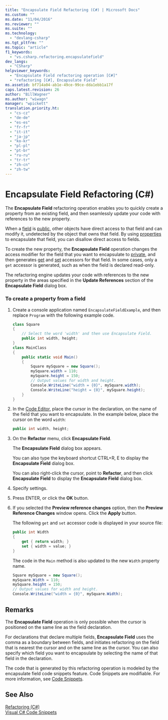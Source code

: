 ```yaml
---
title: "Encapsulate Field Refactoring (C#) | Microsoft Docs"
ms.custom: ""
ms.date: "11/04/2016"
ms.reviewer: ""
ms.suite: ""
ms.technology: 
  - "devlang-csharp"
ms.tgt_pltfrm: ""
ms.topic: "article"
f1_keywords: 
  - "vs.csharp.refactoring.encapsulatefield"
dev_langs: 
  - "CSharp"
helpviewer_keywords: 
  - "Encapsulate Field refactoring operation [C#]"
  - "refactoring [C#], Encapsulate Field"
ms.assetid: bf714a04-ab1e-49ce-99ce-dda1ebb1a17f
caps.latest.revision: 26
author: "BillWagner"
ms.author: "wiwagn"
manager: "wpickett"
translation.priority.ht: 
  - "cs-cz"
  - "de-de"
  - "es-es"
  - "fr-fr"
  - "it-it"
  - "ja-jp"
  - "ko-kr"
  - "pl-pl"
  - "pt-br"
  - "ru-ru"
  - "tr-tr"
  - "zh-cn"
  - "zh-tw"
---
```

# Encapsulate Field Refactoring (C#)
The **Encapsulate Field** refactoring operation enables you to quickly create a property from an existing field, and then seamlessly update your code with references to the new property.  
  
 When a [field](/dotnet/csharp/programming-guide/classes-and-structs/fields) is [public](/dotnet/csharp/language-reference/keywords/public), other objects have direct access to that field and can modify it, undetected by the object that owns that field. By using [properties](/dotnet/csharp/programming-guide/classes-and-structs/properties) to encapsulate that field, you can disallow direct access to fields.  
  
 To create the new property, the **Encapsulate Field** operation changes the access modifier for the field that you want to encapsulate to [private](/dotnet/csharp/language-reference/keywords/private), and then generates [get](/dotnet/csharp/language-reference/keywords/get) and [set](/dotnet/csharp/language-reference/keywords/set) accessors for that field. In some cases, only a `get` accessor is generated, such as when the field is declared read-only.  
  
 The refactoring engine updates your code with references to the new property in the areas specified in the **Update References** section of the **Encapsulate Field** dialog box.  
  
### To create a property from a field  
  
1.  Create a console application named `EncapsulateFieldExample`, and then replace `Program` with the following example code.  
  
    ```c#  
    class Square  
    {  
        // Select the word 'width' and then use Encapsulate Field.  
        public int width, height;  
    }  
    class MainClass  
    {  
        public static void Main()  
        {  
            Square mySquare = new Square();  
            mySquare.width = 110;  
            mySquare.height = 150;  
            // Output values for width and height.  
            Console.WriteLine("width = {0}", mySquare.width);  
            Console.WriteLine("height = {0}", mySquare.height);  
        }  
    }  
    ```  
  
2.  In the [Code Editor](../ide/writing-code-in-the-code-and-text-editor.md), place the cursor in the declaration, on the name of the field that you want to encapsulate. In the example below, place the cursor on the word `width`:  
  
    ```c#  
    public int width, height;  
    ```  
  
3.  On the **Refactor** menu, click **Encapsulate Field**.  
  
     The **Encapsulate Field** dialog box appears.  
  
     You can also type the keyboard shortcut CTRL+R, E to display the **Encapsulate Field** dialog box.  
  
     You can also right-click the cursor, point to **Refactor**, and then click **Encapsulate Field** to display the **Encapsulate Field** dialog box.  
  
4.  Specify settings.  
  
5.  Press ENTER, or click the **OK** button.  
  
6.  If you selected the **Preview reference changes** option, then the **Preview Reference Changes** window opens. Click the **Apply** button.  
  
     The following `get` and `set` accessor code is displayed in your source file:  
  
    ```c#  
    public int Width  
    {  
        get { return width; }  
        set { width = value; }  
    }  
    ```  
  
     The code in the `Main` method is also updated to the new `Width` property name.  
  
    ```c#  
    Square mySquare = new Square();  
    mySquare.Width = 110;  
    mySquare.height = 150;  
    // Output values for width and height.  
    Console.WriteLine("width = {0}", mySquare.Width);  
    ```  
  
## Remarks  
 The **Encapsulate Field** operation is only possible when the cursor is positioned on the same line as the field declaration.  
  
 For declarations that declare multiple fields, **Encapsulate Field** uses the comma as a boundary between fields, and initiates refactoring on the field that is nearest the cursor and on the same line as the cursor. You can also specify which field you want to encapsulate by selecting the name of that field in the declaration.  
  
 The code that is generated by this refactoring operation is modeled by the encapsulate field code snippets feature. Code Snippets are modifiable. For more information, see [Code Snippets](../ide/visual-csharp-code-snippets.md).  
  
## See Also  
 [Refactoring (C#)](refactoring-csharp.md)   
 [Visual C# Code Snippets](../ide/visual-csharp-code-snippets.md)